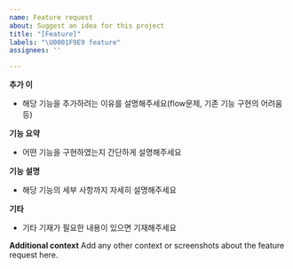 ```yaml
---
name: Feature request
about: Suggest an idea for this project
title: "[Feature]"
labels: "\U0001F9E9 feature"
assignees: ''

---
```


**추가 이**
- 해당 기능을 추가하려는 이유를 설명해주세요(flow문제, 기존 기능 구현의 어려움 등)

**기능 요약**
- 어떤 기능을 구현하였는지 간단하게 설명해주세요

**기능 설명**
- 해당 기능의 세부 사항까지 자세히 설명해주세요

**기타**
- 기타 기재가 필요한 내용이 있으면 기재해주세요

**Additional context**
Add any other context or screenshots about the feature request here.
